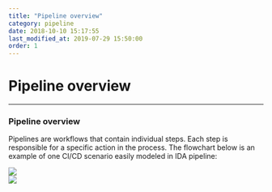 ```yaml
---
title: "Pipeline overview"
category: pipeline
date: 2018-10-10 15:17:55
last_modified_at: 2019-07-29 15:50:00
order: 1
---
```


# Pipeline overview
***
### Pipeline overview
Pipelines are workflows that contain individual steps. Each step is responsible for a specific action in the process. The flowchart below is an example of one CI/CD scenario easily modeled in IDA pipeline:

![][pipeline_overview]  
![][pipeline_deployment_detail]  

[pipeline_overview]: ../images/pipeline/pipeline_overview.png
[pipeline_deployment_detail]: ../images/pipeline/pipeline_deployment_detail.png
